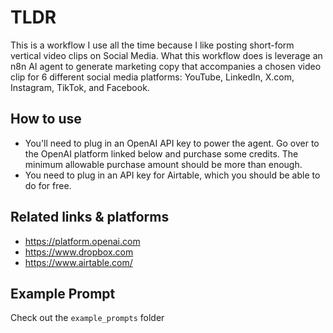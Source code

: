 # TLDR

This is a workflow I use all the time because I like posting short-form vertical video clips on Social Media. What this workflow does is leverage an n8n AI agent to generate marketing copy that accompanies a chosen video clip for 6 different social media platforms: YouTube, LinkedIn, X.com, Instagram, TikTok, and Facebook.

## How to use

- You'll need to plug in an OpenAI API key to power the agent. Go over to the OpenAI platform linked below and purchase some credits. The minimum allowable purchase amount should be more than enough.
- You need to plug in an API key for Airtable, which you should be able to do for free.

## Related links & platforms

- https://platform.openai.com
- https://www.dropbox.com
- https://www.airtable.com/

## Example Prompt

Check out the `example_prompts` folder
